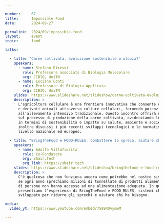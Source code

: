 ```yaml
---

number:     67
title:      Impossible Food
date:       2024-09-27

permalink:  2024/09/impossible-food
layout:     event
topic:      food

talks:

  - title: "Carne coltivata: evoluzione sostenibile o utopia?"
    speakers:
      - name: Stefano Biressi
        role: Professore associato di Biologia Molecolare
        org: CIBIO, UniTN
      - name: Luciano Conti
        role: Professore di Biologia Applicata
        org: CIBIO, UniTN
    slides: https://www.slideshare.net/slideshow/carne-coltivata-evoluzione-sostenibile-o-utopia/272162083
    description: >
      L'agricoltura cellulare è una frontiera innovativa che consente di produrre carne
      e derivati animali attraverso colture cellulari, fornendo potenziali alternative
      all'allevamento intensivo tradizionale. Questo incontro offrirà una panoramica
      sul processo di produzione della carne coltivata, evidenziando le sue potenzialità
      in termini di sostenibilità e impatto su salute, ambiente e società. Verranno
      inoltre discussi i più recenti sviluppi tecnologici e le normative attuali a
      livello nazionale ed europeo.

  - title: "BringTheFood e FOOD-RULES: combattere lo spreco, aiutare chi ha bisogno"
    speakers:
      - name: Adolfo Villafiorita
        role: Co-Fondatore
        org: Shair.Tech
        org_link: https://shair.tech
    slides: https://www.slideshare.net/slideshow/bringthefood-e-food-rules-combattere-lo-spreco-aiutare-chi-ha-bisogno/272187029
    description: >
      C'è qualcosa che non funziona ancora come potrebbe nel nostro sistema agroalimentare,
      se ogni anno sprechiamo milioni di tonnellate di prodotti alimentari mentre milioni
      di persone non hanno accesso ad una alimentazione adeguata. In questa talk,
      presentiamo l'esperienza di BringTheFood e FOOD-RULES, sistemi che abbiamo
      sviluppato per ridurre gli sprechi e aiutare chi ha bisogno.

media:
  video_yt: https://www.youtube.com/embed/7S88NOvymwM

---
```

